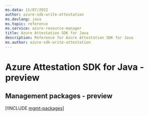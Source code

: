```yaml
---
ms.data: 11/07/2022
author: azure-sdk-write-attestation
ms.devlang: java
ms.topic: reference
ms.service: azure-resource-manager
title: Azure Attestation SDK for Java
description: Reference for Azure Attestation SDK for Java
ms.author: azure-sdk-write-attestation
---
```

# Azure Attestation SDK for Java - preview

## Management packages - preview
[!INCLUDE [mgmt-packages](attestation-mgmt-index.md)]